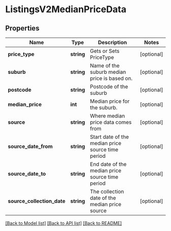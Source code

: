 # ListingsV2MedianPriceData

## Properties
Name | Type | Description | Notes
------------ | ------------- | ------------- | -------------
**price_type** | **string** | Gets or Sets PriceType | [optional] 
**suburb** | **string** | Name of the suburb median price is based on. | [optional] 
**postcode** | **string** | Postcode of the suburb | [optional] 
**median_price** | **int** | Median price for the suburb. | [optional] 
**source** | **string** | Where median price data comes from | [optional] 
**source_date_from** | **string** | Start date of the median price source time period | [optional] 
**source_date_to** | **string** | End date of the median price source time period | [optional] 
**source_collection_date** | **string** | The collection date of the median price source | [optional] 

[[Back to Model list]](../../README.md#documentation-for-models) [[Back to API list]](../../README.md#documentation-for-api-endpoints) [[Back to README]](../../README.md)

